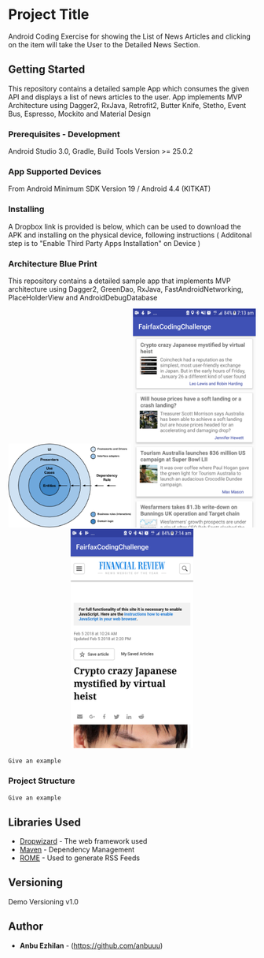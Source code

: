 # Project Title

Android Coding Exercise for showing the List of News Articles and clicking on the item will take the User to the Detailed News Section.

## Getting Started

This repository contains a detailed sample App which consumes the given API and displays a list of news articles to the user. App implements MVP Architecture using Dagger2, RxJava, Retrofit2, Butter Knife, Stetho, Event Bus, Espresso, Mockito and Material Design

### Prerequisites - Development

Android Studio 3.0, Gradle, Build Tools Version >= 25.0.2

### App Supported Devices

From Android Minimum SDK Version 19 / Android 4.4 (KITKAT)

### Installing

A Dropbox link is provided is below, which can be used to download the APK and installing on the physical device, following instructions ( Additonal step is to "Enable Third Party Apps Installation" on Device )



### Architecture Blue Print

This repository contains a detailed sample app that implements MVP architecture using Dagger2, GreenDao, RxJava, FastAndroidNetworking, PlaceHolderView and AndroidDebugDatabase
<p align="center">
  
  
  <img src="https://github.com/anbuuu/fairfaxpictures/blob/master/Clean%20Architecture%20Bob.png" width="250">
  <img src="https://github.com/anbuuu/fairfaxpictures/blob/master/App%20Landing%20Page.png" width="250">
 <img src="https://github.com/anbuuu/fairfaxpictures/blob/master/App%20Detailed%20-%20Webview.png" width="250">

 
</p>


```
Give an example
```

### Project Structure


```
Give an example
```



## Libraries Used

* [Dropwizard](http://www.dropwizard.io/1.0.2/docs/) - The web framework used
* [Maven](https://maven.apache.org/) - Dependency Management
* [ROME](https://rometools.github.io/rome/) - Used to generate RSS Feeds




## Versioning

Demo Versioning v1.0

## Author

* **Anbu Ezhilan** - (https://github.com/anbuuu)

